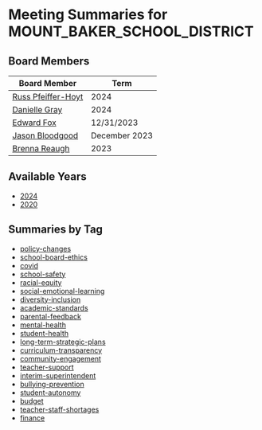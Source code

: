 # Meeting Summaries for MOUNT_BAKER_SCHOOL_DISTRICT

## Board Members

| Board Member       | Term           |
|--------------------|----------------|
| [Russ Pfeiffer-Hoyt](board_member_26.md) | 2024 |
| [Danielle Gray](board_member_27.md) | 2024 |
| [Edward Fox](board_member_28.md) | 12/31/2023 |
| [Jason Bloodgood](board_member_29.md) | December 2023 |
| [Brenna Reaugh](board_member_30.md) | 2023 |

## Available Years
- [2024](school_board_11_year_2024.md)
- [2020](school_board_11_year_2020.md)

## Summaries by Tag
- [policy-changes](school_board_11_tag_policy-changes.md)
- [school-board-ethics](school_board_11_tag_school-board-ethics.md)
- [covid](school_board_11_tag_covid.md)
- [school-safety](school_board_11_tag_school-safety.md)
- [racial-equity](school_board_11_tag_racial-equity.md)
- [social-emotional-learning](school_board_11_tag_social-emotional-learning.md)
- [diversity-inclusion](school_board_11_tag_diversity-inclusion.md)
- [academic-standards](school_board_11_tag_academic-standards.md)
- [parental-feedback](school_board_11_tag_parental-feedback.md)
- [mental-health](school_board_11_tag_mental-health.md)
- [student-health](school_board_11_tag_student-health.md)
- [long-term-strategic-plans](school_board_11_tag_long-term-strategic-plans.md)
- [curriculum-transparency](school_board_11_tag_curriculum-transparency.md)
- [community-engagement](school_board_11_tag_community-engagement.md)
- [teacher-support](school_board_11_tag_teacher-support.md)
- [interim-superintendent](school_board_11_tag_interim-superintendent.md)
- [bullying-prevention](school_board_11_tag_bullying-prevention.md)
- [student-autonomy](school_board_11_tag_student-autonomy.md)
- [budget](school_board_11_tag_budget.md)
- [teacher-staff-shortages](school_board_11_tag_teacher-staff-shortages.md)
- [finance](school_board_11_tag_finance.md)
